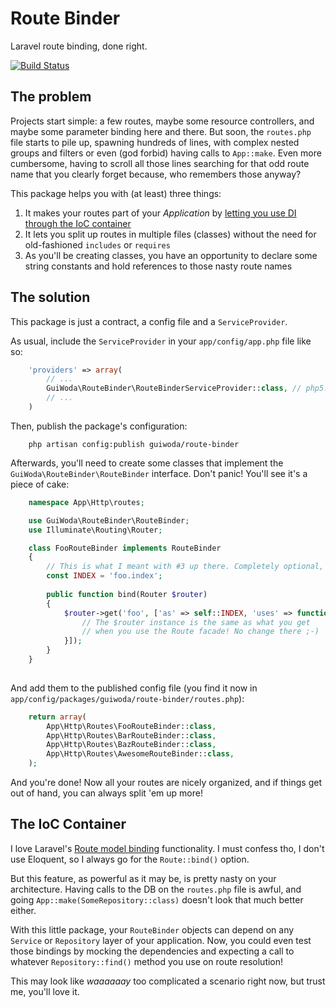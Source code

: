 # Route Binder
Laravel route binding, done right.

[![Build Status](https://travis-ci.org/guiwoda/route-binder.svg?branch=laravel4)](https://travis-ci.org/guiwoda/route-binder)

## The problem
Projects start simple: a few routes, maybe some resource controllers, and maybe some parameter binding here and there.
But soon, the `routes.php` file starts to pile up, spawning hundreds of lines, with complex nested groups and filters
or even (god forbid) having calls to `App::make`. Even more cumbersome, having to scroll all those lines searching for
that odd route name that you clearly forget because, who remembers those anyway?

This package helps you with (at least) three things:

1. It makes your routes part of your *Application* by [letting you use DI through the IoC container](#ioc)
2. It lets you split up routes in multiple files (classes) without the need for old-fashioned `includes` or `requires`
3. As you'll be creating classes, you have an opportunity to declare some string constants and hold references to those nasty route names

## The solution
This package is just a contract, a config file and a `ServiceProvider`.

As usual, include the `ServiceProvider` in your `app/config/app.php` file like so:

```php
    'providers' => array(
        // ...
        GuiWoda\RouteBinder\RouteBinderServiceProvider::class, // php5.5, nice! ;-)
        // ...
    )
```

Then, publish the package's configuration:

```
    php artisan config:publish guiwoda/route-binder
```

Afterwards, you'll need to create some classes that implement the `GuiWoda\RouteBinder\RouteBinder` interface.
Don't panic! You'll see it's a piece of cake:
 
```php
    namespace App\Http\routes;

    use GuiWoda\RouteBinder\RouteBinder;
    use Illuminate\Routing\Router;

    class FooRouteBinder implements RouteBinder
    {
        // This is what I meant with #3 up there. Completely optional, but highly recommended.
        const INDEX = 'foo.index';
        
        public function bind(Router $router)
        {
            $router->get('foo', ['as' => self::INDEX, 'uses' => function(){
                // The $router instance is the same as what you get
                // when you use the Route facade! No change there ;-)
            }]);
        }
    }
    
```

And add them to the published config file (you find it now in `app/config/packages/guiwoda/route-binder/routes.php`):

```php
    return array(
        App\Http\Routes\FooRouteBinder::class,
        App\Http\Routes\BarRouteBinder::class,
        App\Http\Routes\BazRouteBinder::class,
        App\Http\Routes\AwesomeRouteBinder::class,
    );
```

And you're done! Now all your routes are nicely organized, and if things get out of hand, you can always split 'em up more!

## <a name="ioc"></a> The IoC Container
I love Laravel's [Route model binding](http://laravel.com/docs/4.2/routing#route-model-binding) functionality. I must 
confess tho, I don't use Eloquent, so I always go for the `Route::bind()` option.

But this feature, as powerful as it may be, is pretty nasty on your architecture. Having calls to the DB on the `routes.php` file
is awful, and going `App::make(SomeRepository::class)` doesn't look that much better either.
 
With this little package, your `RouteBinder` objects can depend on any `Service` or `Repository` layer of your application.
Now, you could even test those bindings by mocking the dependencies and expecting a call to whatever `Repository::find()` method 
you use on route resolution!
 
This may look like _waaaaaay_ too complicated a scenario right now, but trust me, you'll love it.
